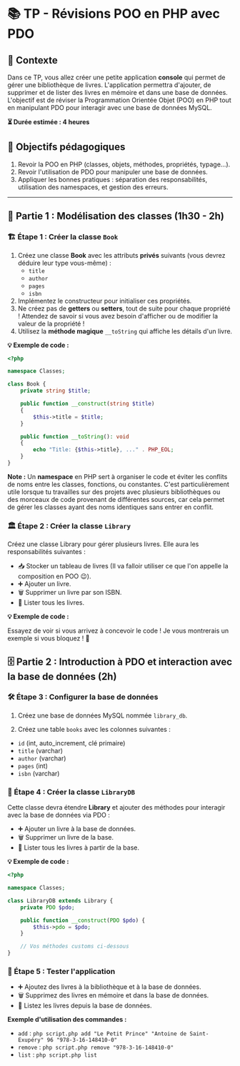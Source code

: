 # 📚 TP - Révisions POO en PHP avec PDO

## 📝 Contexte

Dans ce TP, vous allez créer une petite application **console** qui permet de gérer une bibliothèque de livres. L'application permettra d'ajouter, de supprimer et de lister des livres en mémoire et dans une base de données.  
L'objectif est de réviser la Programmation Orientée Objet (POO) en PHP tout en manipulant PDO pour interagir avec une base de données MySQL.

**⏳ Durée estimée : 4 heures**

## 🎯 Objectifs pédagogiques

1. Revoir la POO en PHP (classes, objets, méthodes, propriétés, typage...).
2. Revoir l'utilisation de PDO pour manipuler une base de données.
3. Appliquer les bonnes pratiques : séparation des responsabilités, utilisation des namespaces, et gestion des erreurs.

---

## 🔨 Partie 1 : Modélisation des classes (1h30 - 2h)

### 🏗️ Étape 1 : Créer la classe `Book`

1. Créez une classe **Book** avec les attributs **privés** suivants (vous devrez déduire leur type vous-même) :
   - `title`
   - `author`
   - `pages`
   - `isbn`
2. Implémentez le constructeur pour initialiser ces propriétés.
3. Ne créez pas de **getters** ou **setters**, tout de suite pour chaque propriété ! Attendez de savoir si vous avez besoin d'afficher ou de modifier la valeur de la propriété !
4. Utilisez la **méthode magique** `__toString` qui affiche les détails d'un livre.

**💡 Exemple de code :**

```php
<?php

namespace Classes;

class Book {
    private string $title;

    public function __construct(string $title) 
    {
        $this->title = $title;
    }

    public function __toString(): void 
    {
        echo "Title: {$this->title}, ..." . PHP_EOL;
    }
}
```

**Note :** Un **namespace** en PHP sert à organiser le code et éviter les conflits de noms entre les classes, fonctions, ou constantes. C'est particulièrement utile lorsque tu travailles sur des projets avec plusieurs bibliothèques ou des morceaux de code provenant de différentes sources, car cela permet de gérer les classes ayant des noms identiques sans entrer en conflit.

### 🏛️ Étape 2 : Créer la classe `Library`

Créez une classe Library pour gérer plusieurs livres. Elle aura les responsabilités suivantes :

* 📥 Stocker un tableau de livres (Il va falloir utiliser ce que l'on appelle la composition en POO 😉).
* ➕ Ajouter un livre.
* 🗑️ Supprimer un livre par son ISBN.
* 📜 Lister tous les livres.

**💡 Exemple de code :**

Essayez de voir si vous arrivez à concevoir le code ! Je vous montrerais un exemple si vous bloquez ! 🚀

## 🗄️ Partie 2 : Introduction à PDO et interaction avec la base de données (2h)

### 🛠️ Étape 3 : Configurer la base de données

1. Créez une base de données MySQL nommée `library_db`.

2. Créez une table `books` avec les colonnes suivantes :
* `id` (int, auto_increment, clé primaire)
* `title` (varchar)
* `author` (varchar)
* `pages` (int)
* `isbn` (varchar)

### 💾 Étape 4 : Créer la classe `LibraryDB`

Cette classe devra étendre **Library** et ajouter des méthodes pour interagir avec la base de données via PDO :

* ➕ Ajouter un livre à la base de données.
* 🗑️ Supprimer un livre de la base.
* 📜 Lister tous les livres à partir de la base.

**💡 Exemple de code :**
```php
<?php

namespace Classes;

class LibraryDB extends Library {
    private PDO $pdo;

    public function __construct(PDO $pdo) {
        $this->pdo = $pdo;
    }

    // Vos méthodes customs ci-dessous
}
```

### 🧪 Étape 5 : Tester l'application

* ➕ Ajoutez des livres à la bibliothèque et à la base de données.
* 🗑️ Supprimez des livres en mémoire et dans la base de données.
* 📜 Listez les livres depuis la base de données.

**Exemple d'utilisation des commandes :** 
* `add` : `php script.php add "Le Petit Prince" "Antoine de Saint-Exupéry" 96 "978-3-16-148410-0"` 
* `remove` : `php script.php remove "978-3-16-148410-0"`
* `list` : `php script.php list`

